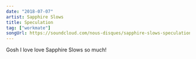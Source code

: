 ```yaml
---
date: "2018-07-07"
artist: Sapphire Slows
title: Speculation
tag: ["workmate"]
songUrl: https://soundcloud.com/nous-disques/sapphire-slows-speculation
---
```


Gosh I love love Sapphire Slows so much!